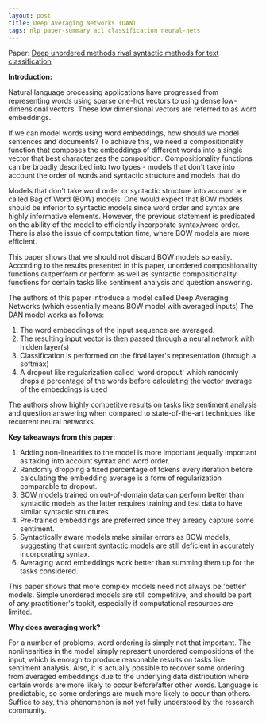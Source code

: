 ```yaml
---
layout: post
title: Deep Averaging Networks (DAN)
tags: nlp paper-summary acl classification neural-nets 
---
```


Paper: [Deep unordered methods rival syntactic methods for text classification](http://aclweb.org/anthology/P15-1162)

**Introduction:**

Natural language processing applications have progressed from representing words using sparse one-hot vectors to using dense low-dimensional vectors. These low dimensional vectors are referred to as word embeddings.

If we can model words using word embeddings, how should we model sentences and documents? To achieve this, we need a compositionality function that composes the embeddings of different words into a single vector that best characterizes the composition. Compositionality functions can be broadly described into two types -  models that don't take into account the order of words and syntactic structure and models that do.

Models that don't take word order or syntactic structure into account are called Bag of Word (BOW) models. One would expect that BOW models should be inferior to syntactic models since word order and syntax are highly informative elements. However, the previous statement is predicated on the ability of the model to efficiently incorporate syntax/word order. There is also the issue of computation time, where BOW models are more efficient.

This paper shows that we should not discard BOW models so easily. According to the results presented in this paper, unordered compositionality functions outperform or perform as well as syntactic compositionality functions for certain tasks like sentiment analysis and question answering.

The authors of this paper introduce a model called Deep Averaging Networks (which essentially means BOW model with averaged inputs) The DAN model works as follows:

1. The word embeddings of the input sequence are averaged.
2. The resulting input vector is then passed through a neural network with hidden layer(s)
3. Classification is performed on the final layer's representation (through a softmax)
4. A dropout like regularization called 'word dropout' which randomly drops a percentage of the words before calculating the vector average of the embeddings is used

The authors show highly competitve results on tasks like sentiment analysis and question answering when compared to state-of-the-art techniques like recurrent neural networks.

**Key takeaways from this paper:**

1. Adding non-linearities to the model is more important /equally important as taking into account syntax and word order.
2. Randomly dropping a fixed percentage of tokens every iteration before calculating the embedding average is a form of regularization comparable to dropout.
3. BOW models trained on out-of-domain data can perform better than syntactic models as the latter requires training and test data to have similar syntactic structures
4. Pre-trained embeddings are preferred since they already capture some sentiment.
5. Syntactically aware models make similar errors as BOW models, suggesting that current syntactic models are still deficient in accurately incorporating syntax.
6. Averaging word embeddings work better than summing them up for the tasks considered.

This paper shows that more complex models need not always be 'better' models. Simple unordered models are still competitive, and should be part of any practitioner's tookit, especially if computational resources are limited.


**Why does averaging work?**

For a number of problems, word ordering is simply not that important. The nonlinearities in the model simply represent unordered compositions of the input, which is enough to produce reasonable results on tasks like sentiment analysis. Also, it is actually possible to recover some ordering from averaged embeddings due to the underlying data distribution where certain words are more likely to occur before/after other words. Language is predictable, so some orderings are much more likely to occur than others. Suffice to say, this phenomenon is not yet fully understood by the research community.



